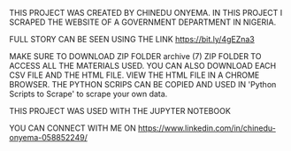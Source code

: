 THIS PROJECT WAS CREATED BY CHINEDU ONYEMA. IN THIS PROJECT I SCRAPED THE WEBSITE OF A GOVERNMENT DEPARTMENT IN NIGERIA.

FULL STORY CAN BE SEEN USING THE LINK https://bit.ly/4gEZna3


MAKE SURE TO DOWNLOAD ZIP FOLDER archive (7) ZIP FOLDER TO ACCESS ALL THE MATERIALS USED.
YOU CAN ALSO DOWNLOAD EACH CSV FILE AND THE HTML FILE. VIEW THE HTML FILE IN A CHROME BROWSER.
THE PYTHON SCRIPS CAN BE COPIED AND USED IN 'Python Scripts to Scrape' to scrape your own data.

THIS PROJECT WAS USED WITH THE JUPYTER NOTEBOOK

YOU CAN CONNECT WITH ME ON https://www.linkedin.com/in/chinedu-onyema-058852249/


